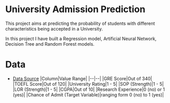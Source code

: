 # University Admission Prediction
This project aims at predicting the probability of students with different characteristics being accepted in a University.

In this project I have built a Regression model, Artificial Neural Network, Decision Tree and Random Forest models.

# Data
* [Data Source](https://www.kaggle.com/mohansacharya/graduate-admissions)
|Column|Value Range|
|--|--|
|GRE Score|Out of 340|
|TOEFL Score|Out of 120|
|University Rating|1 - 5|
|SOP (Strength)|1 - 5|
|LOR (Strength)|1 - 5|
|CGPA|Out of 10|
|Research Experience|0 (no) or 1 (yes)|
|Chance of Admit (Target Variable)|ranging form 0 (no) to 1 (yes)|

